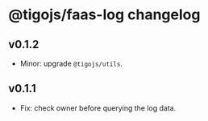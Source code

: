 # @tigojs/faas-log changelog

## v0.1.2

- Minor: upgrade `@tigojs/utils`.

## v0.1.1

- Fix: check owner before querying the log data.
